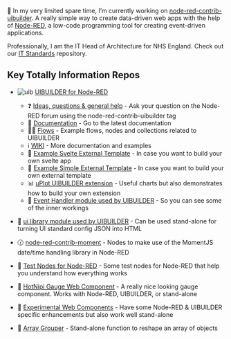 🔭 In my very limited spare time, I’m currently working on [node-red-contrib-uibuilder](https://github.com/TotallyInformation/node-red-contrib-uibuilder). A really simple way to create data-driven web apps with the help of [Node-RED](https://nodered.org/), a low-code programming tool for creating event-driven applications.

Professionally, I am the IT Head of Architecture for NHS England. Check out our [IT Standards](https://nhsengland.github.io/it-standards/#/) repository.

## Key Totally Information Repos

- ![uib](https://github.com/TotallyInformation/node-red-contrib-uibuilder/raw/main/front-end/images/node-blue.ico) [UIBUILDER for Node-RED](https://github.com/TotallyInformation/node-red-contrib-uibuilder)
  - ❓ [Ideas, questions & general help](https://discourse.nodered.org/tag/node-red-contrib-uibuilder) - Ask your question on the Node-RED forum using the node-red-contrib-uibuilder tag
  - 📁 [Documentation](https://totallyinformation.github.io/node-red-contrib-uibuilder) - Go to the latest documentation
  - 🧑‍💻 [Flows](https://flows.nodered.org/search?term=uibuilder) - Example flows, nodes and collections related to UIBUILDER
  - ℹ️ [WIKI](https://github.com/TotallyInformation/node-red-contrib-uibuilder/wiki) - More documentation and examples
  - 📂 [Example Svelte External Template](https://github.com/TotallyInformation/uib-template-svelte-simple) - In case you want to build your own svelte app
  - 📂 [Example Simple External Template](https://github.com/TotallyInformation/uib-template-test) - In case you want to build your own external template
  - 📊 [uPlot UIBUILDER extension](https://github.com/TotallyInformation/nr-uibuilder-uplot) - Useful charts but also demonstrates how to build your own extension
  - 🔨 [Event Handler module used by UIBUILDER](https://github.com/TotallyInformation/ti-common-event-handler) - So you can see some of the inner workings

- 🔨 [ui library module used by UIBUILDER](https://github.com/TotallyInformation/ui.js) - Can be used stand-alone for turning UI standard config JSON into HTML

- 🕜 [node-red-contrib-moment](https://github.com/TotallyInformation/node-red-contrib-moment) - Nodes to make use of the MomentJS date/time handling library in Node-RED

- 🧪 [Test Nodes for Node-RED](https://github.com/TotallyInformation/uib-template-test) - Some test nodes for Node-RED that help you understand how everything works

- 🚤 [HotNipi Gauge Web Component](https://github.com/TotallyInformation/gauge-hotnipi) - A really nice looking gauge component. Works with Node-RED, UIBUILDER, or stand-alone

- 🧪 [Experimental Web Components](https://github.com/TotallyInformation/web-components) - Have some Node-RED & UIBUILDER specific enhancements but also work well stand-alone

- 🧪 [Array Grouper](https://github.com/TotallyInformation/groupit) - Stand-alone function to reshape an array of objects
